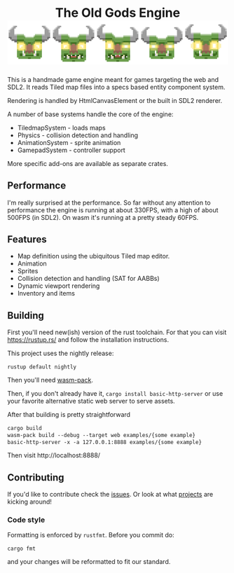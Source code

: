 <div align="center">
  <h1>
    The Old Gods Engine
    <img src="old_gods/manual/src/img/logo.png" />
  </h1>
</div>

This is a handmade game engine meant for games targeting the web and SDL2.
It reads Tiled map files into a specs based entity component system.

Rendering is handled by HtmlCanvasElement or the built in SDL2 renderer.

A number of base systems handle the core of the engine:
* TiledmapSystem - loads maps 
* Physics - collision detection and handling 
* AnimationSystem - sprite animation 
* GamepadSystem - controller support 

More specific add-ons are available as separate crates.

## Performance
I'm really surprised at the performance. So far without any attention to
performance the engine is running at about 330FPS, with a high of about 500FPS 
(in SDL2). On wasm it's running at a pretty steady 60FPS.

## Features

* Map definition using the ubiquitous Tiled map editor.
* Animation
* Sprites
* Collision detection and handling (SAT for AABBs)
* Dynamic viewport rendering
* Inventory and items

## Building
First you'll need new(ish) version of the rust toolchain. For that you can visit
https://rustup.rs/ and follow the installation instructions. 

This project uses the nightly release:

```
rustup default nightly
```

Then you'll need [wasm-pack](https://rustwasm.github.io/wasm-pack/installer/).

Then, if you don't already have it, `cargo install basic-http-server` or use your
favorite alternative static web server to serve assets.

After that building is pretty straightforward

```
cargo build
wasm-pack build --debug --target web examples/{some example}
basic-http-server -x -a 127.0.0.1:8888 examples/{some example}
```

Then visit http://localhost:8888/

## Contributing

If you'd like to contribute check the [issues][issues]. Or look at what
[projects][projects] are kicking around!

### Code style

Formatting is enforced by `rustfmt`. Before you commit do:

```
cargo fmt
```

and your changes will be reformatted to fit our standard.

[issues]: https://github.com/schell/old-gods/issues
[projects]: https://github.com/schell/old-gods/projects
